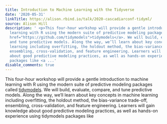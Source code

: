 ```yaml
---
title: Introduction to Machine Learning with the Tidyverse
date: '2020-05-31'
linkTitle: https://alison.rbind.io/talk/2020-cascadiarconf-tidyml/
source: Alison Hill
description: ' <p>This four-hour workshop will provide a gentle introduction to machine
  learning with R using the modern suite of predictive modeling packages called <a
  href="https://github.com/tidymodels">tidymodels</a>. We will build, evaluate, compare,
  and tune predictive models. Along the way, we’ll learn about key concepts in machine
  learning including overfitting, the holdout method, the bias-variance trade-off,
  ensembling, cross-validation, and feature engineering. Learners will gain knowledge
  about good predictive modeling practices, as well as hands-on experience using tidymodels
  packages like <a ...'
disable_comments: true
---
```

 <p>This four-hour workshop will provide a gentle introduction to machine learning with R using the modern suite of predictive modeling packages called <a href="https://github.com/tidymodels">tidymodels</a>. We will build, evaluate, compare, and tune predictive models. Along the way, we’ll learn about key concepts in machine learning including overfitting, the holdout method, the bias-variance trade-off, ensembling, cross-validation, and feature engineering. Learners will gain knowledge about good predictive modeling practices, as well as hands-on experience using tidymodels packages like <a ...